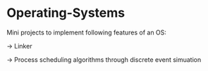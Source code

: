 # Operating-Systems
Mini projects to implement following features of an OS:

-> Linker

-> Process scheduling algorithms through discrete event simuation
